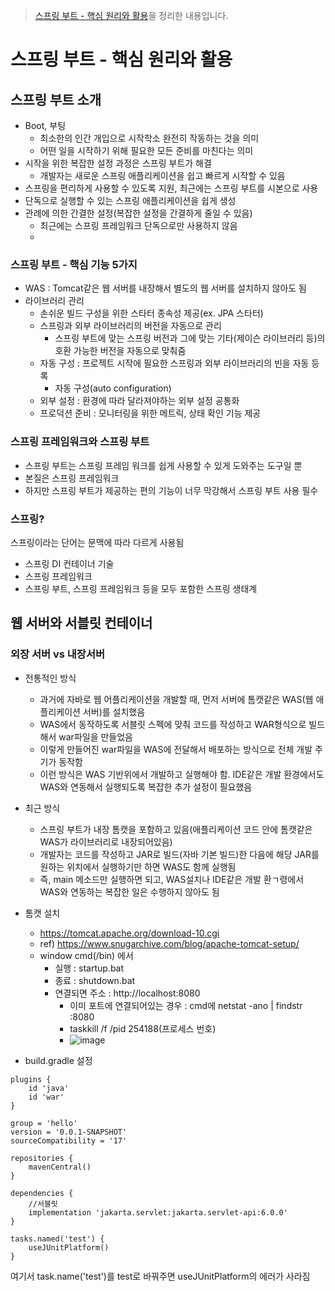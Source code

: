 > [스프링 부트 - 핵심 원리와 활용]([https://search.shopping.naver.com/book/catalog/33824626625?cat_id=50010921&frm=PBOKMOD&query=%ED%98%BC%EC%9E%90+%EA%B3%B5%EB%B6%80%ED%95%98%EB%8A%94+%EC%BB%B4%ED%93%A8%ED%84%B0+%EA%B5%AC%EC%A1%B0%2B%EC%9A%B4%EC%98%81%EC%B2%B4%EC%A0%9C&NaPm=ct%3Dlt312sds%7Cci%3D844548e8dd8a960c346be35ce939307f79e42506%7Ctr%3Dboknx%7Csn%3D95694%7Chk%3Da6eadf79d7232b75fffb0cf6c8269c4ec7bf21d6](https://www.inflearn.com/course/%EC%8A%A4%ED%94%84%EB%A7%81%EB%B6%80%ED%8A%B8-%ED%95%B5%EC%8B%AC%EC%9B%90%EB%A6%AC-%ED%99%9C%EC%9A%A9/dashboard)https://www.inflearn.com/course/%EC%8A%A4%ED%94%84%EB%A7%81%EB%B6%80%ED%8A%B8-%ED%95%B5%EC%8B%AC%EC%9B%90%EB%A6%AC-%ED%99%9C%EC%9A%A9/dashboard)을 정리한 내용입니다.

스프링 부트 - 핵심 원리와 활용
==============================
## 스프링 부트 소개

* Boot, 부팅
  - 최소한의 인간 개입으로 시작학소 완전히 작동하는 것을 의미
  - 어떤 일을 시작하기 위해 필요한 모든 준비를 마친다는 의미
* 시작을 위한 복잡한 설정 과정은 스프링 부트가 해결
  - 개발자는 새로운 스프링 애플리케이션을 쉽고 빠르게 시작할 수 있음
* 스프링을 편리하게 사용할 수 있도록 지원, 최근에는 스프링 부트를 시본으로 사용
* 단독으로 실행할 수 있는 스프링 애플리케이션을 쉽게 생성
* 관례에 의한 간결한 설정(복잡한 설정을 간결하게 줄일 수 있음)
  - 최근에는 스프링 프레임워크 단독으로만 사용하지 않음
  - 
### 스프링 부트 - 핵심 기능 5가지
* WAS : Tomcat같은 웹 서버를 내장해서 별도의 웹 서버를 설치하지 않아도 됨
* 라이브러리 관리 
  - 손쉬운 빌드 구성을 위한 스타터 종속성 제공(ex. JPA 스타터)
  - 스프링과 외부 라이브러리의 버전을 자동으로 관리
    + 스프링 부트에 맞는 스프링 버전과 그에 맞는 기타(제이슨 라이브러리 등)의 호환 가능한 버전을 자동으로 맞춰줌
  - 자동 구성 : 프로젝트 시작에 필요한 스프링과 외부 라이브러리의 빈을 자동 등록
    + 자동 구성(auto configuration)
  - 외부 설정 : 환경에 따라 달라져야하는 외부 설정 공통화
  - 프로덕션 준비 : 모니터링을 위한 메트릭, 상태 확인 기능 제공
 
### 스프링 프레임워크와 스프링 부트
* 스프링 부트는 스프링 프레임 워크를 쉽게 사용할 수 있게 도와주는 도구일 뿐
* 본질은 스프링 프레임워크
* 하지만 스프링 부트가 제공하는 편의 기능이 너무 막강해서 스프링 부트 사용 필수

### 스프링?
스프링이라는 단어는 문맥에 따라 다르게 사용됨
* 스프링 DI 컨테이너 기술
* 스프링 프레임워크
* 스프링 부트, 스프링 프레임워크 등을 모두 포함한 스프링 생태계

## 웹 서버와 서블릿 컨테이너
### 외장 서버 vs 내장서버
* 전통적인 방식
  - 과거에 자바로 웹 어플리케이션을 개발할 때, 먼저 서버에 톰캣같은 WAS(웹 애플리케이션 서버)를 설치했음
  - WAS에서 동작하도록 서블릿 스펙에 맞춰 코드를 작성하고 WAR형식으로 빌드해서 war파일을 만들었음
  - 이렇게 만들어진 war파일을 WAS에 전달해서 배포하는 방식으로 전체 개발 주기가 동작함
  - 이런 방식은 WAS 기반위에서 개발하고 실행해야 함. IDE같은 개발 환경에서도 WAS와 연동해서 실행되도록 복잡한 추가 설정이 필요했음

* 최근 방식
  - 스프링 부트가 내장 톰캣을 포함하고 있음(애플리케이션 코드 안에 톰캣같은 WAS가 라이브러리로 내장되어있음)
  - 개발자는 코드를 작성하고 JAR로 빌드(자바 기본 빌드)한 다음에 해당 JAR를 원하는 위치에서 실행하기만 하면 WAS도 함께 실행됨
  - 즉, main 메소드만 실행하면 되고, WAS설치나 IDE같은 개발 환ㄱ령에서 WAS와 연동하는 복잡한 일은 수행하지 않아도 됨
 
* 톰캣 설치
  - https://tomcat.apache.org/download-10.cgi
  - ref) https://www.snugarchive.com/blog/apache-tomcat-setup/
  - window cmd(/bin) 에서
    + 실행 : startup.bat
    + 종료 : shutdown.bat
    + 연결되면 주소 : http://localhost:8080
      + 이미 포트에 연결되어있는 경우 : cmd에 netstat -ano | findstr :8080
      + taskkill /f /pid 254188(프로세스 번호)
      + ![image](https://github.com/yongbyn/TIL/assets/44955172/ba186bae-34a8-44be-b21f-be2427126213)

* build.gradle 설정
```
plugins {
    id 'java'
    id 'war'
}

group = 'hello'
version = '0.0.1-SNAPSHOT'
sourceCompatibility = '17'

repositories {
    mavenCentral()
}

dependencies {
    //서블릿
    implementation 'jakarta.servlet:jakarta.servlet-api:6.0.0'
}

tasks.named('test') {
    useJUnitPlatform()
}
```
여기서 task.name('test')를 test로 바꿔주면 useJUnitPlatform의 에러가 사라짐
